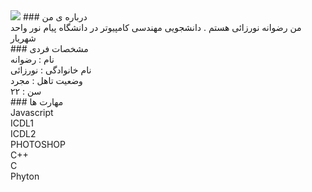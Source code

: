 <img src="http://s15.picofile.com/file/8409825218/MYXJ_20201003000232292_save.jpg">
### درباره ی من 
<br>
من رضوانه نورزائی هستم . دانشجویی مهندسی کامپیوتر در دانشگاه پیام نور واحد شهریار 
<br>
### مشخصات فردی
<br>
نام : رضوانه 
<br>
نام خانوادگی : نورزائی
<br>
وضعیت تاهل : مجرد 
<br>
سن : ۲۲
<br>
### مهارت ها
<br>
Javascript
<br>
ICDL1
<br>
ICDL2
<br>
PHOTOSHOP
<br>
C++
<br>
C
<br>
Phyton
<br>





